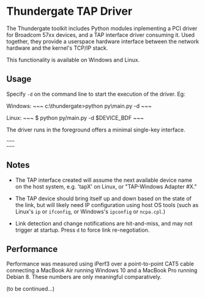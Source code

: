 # Thundergate TAP Driver #

The Thundergate toolkit includes Python modules inplementing a 
PCI driver for Broadcom 57xx devices, and a TAP interface driver
consuming it. Used together, they provide a userspace hardware 
interface between the network hardware and the kernel's TCP/IP
stack.

This functionality is available on Windows and Linux.

## Usage ##

Specify `-d` on the command line to start the execution of the driver. Eg:

Windows:
    ~~~
c:\thundergate\>python py\main.py -d
    ~~~

Linux:
    ~~~
$ python py/main.py -d $DEVICE_BDF
    ~~~

The driver runs in the foreground offers a minimal single-key interface.

    ~~~
    ~~~

## Notes ##

 * The TAP interface created will assume the next available device name
on the host system, e.g. 'tapX' on Linux, or "TAP-Windows Adapter #X." 

 * The TAP device should bring itself up and down based on the state of
the link, but will likely need IP configuration using host OS tools (such
as Linux's `ip` or `ifconfig`,  or Windows's `ipconfig` or `ncpa.cpl`.)

 * Link detection and change notifications are hit-and-miss, and may not
trigger at startup. Press `d` to force link re-negotiation.

## Performance ##

Performance was measured using iPerf3 over a point-to-point CAT5 cable
connecting a MacBook Air running Windows 10 and a MacBook Pro running
Debian 8. These numbers are only meaningful comparatively.

(to be continued...)
